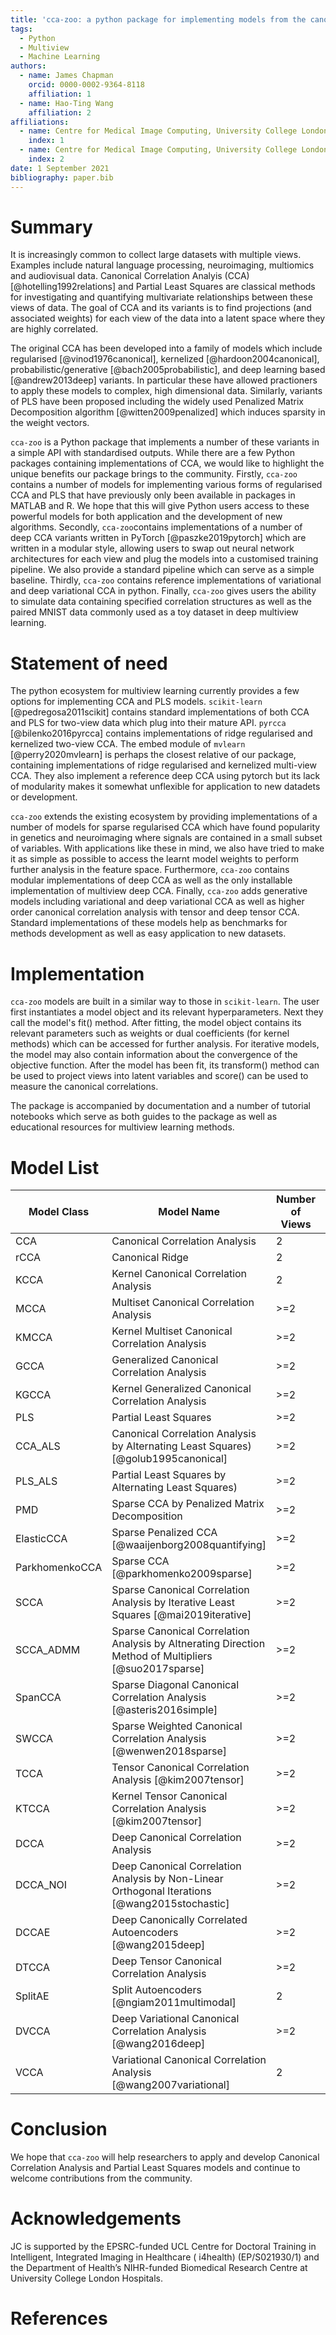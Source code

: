 ```yaml
---
title: 'cca-zoo: a python package for implementing models from the canonical correlation analysis family'
tags:
  - Python
  - Multiview
  - Machine Learning 
authors:
  - name: James Chapman 
    orcid: 0000-0002-9364-8118 
    affiliation: 1
  - name: Hao-Ting Wang 
    affiliation: 2 
affiliations:
  - name: Centre for Medical Image Computing, University College London, London, UK 
    index: 1
  - name: Centre for Medical Image Computing, University College London, London, UK 
    index: 2 
date: 1 September 2021
bibliography: paper.bib
---
```


# Summary

It is increasingly common to collect large datasets with multiple views. Examples include natural language processing,
neuroimaging, multiomics and audiovisual data. Canonical Correlation Analyis (CCA) [@hotelling1992relations]  and
Partial Least Squares are classical methods for investigating and quantifying multivariate relationships between these
views of data. The goal of CCA and its variants is to find projections (and associated weights) for each view of the
data into a latent space where they are highly correlated.

The original CCA has been developed into a family of models which include regularised [@vinod1976canonical],
kernelized [@hardoon2004canonical], probabilistic/generative [@bach2005probabilistic], and deep learning
based [@andrew2013deep]
variants. In particular these have allowed practioners to apply these models to complex, high dimensional data.
Similarly, variants of PLS have been proposed including the widely used Penalized Matrix Decomposition
algorithm [@witten2009penalized] which induces sparsity in the weight vectors.

`cca-zoo` is a Python package that implements a number of these variants in a simple API with standardised outputs.
While there are a few Python packages containing implementations of CCA, we would like to highlight the unique benefits
our package brings to the community. Firstly, `cca-zoo` contains a number of models for implementing various forms of
regularised CCA and PLS that have previously only been available in packages in MATLAB and R. We hope that this will
give Python users access to these powerful models for both application and the development of new algorithms. Secondly,
`cca-zoo`contains implementations of a number of deep CCA variants written in PyTorch
[@paszke2019pytorch] which are written in a modular style, allowing users to swap out neural network architectures for
each view and plug the models into a customised training pipeline. We also provide a standard pipeline which can serve
as a simple baseline. Thirdly, `cca-zoo` contains reference implementations of variational and deep variational CCA in
python. Finally, `cca-zoo` gives users the ability to simulate data containing specified correlation structures as well
as the paired MNIST data commonly used as a toy dataset in deep multiview learning.

# Statement of need

The python ecosystem for multiview learning currently provides a few options for implementing CCA and PLS models.
`scikit-learn` [@pedregosa2011scikit] contains standard implementations of both CCA and PLS for two-view data which plug
into their mature API. `pyrcca` [@bilenko2016pyrcca] contains implementations of ridge regularised and kernelized
two-view CCA. The embed module of `mvlearn` [@perry2020mvlearn] is perhaps the closest relative of our package,
containing implementations of ridge regularised and kernelized multi-view CCA. They also implement a reference deep CCA
using pytorch but its lack of modularity makes it somewhat unflexible for application to new datadets or development.

`cca-zoo` extends the existing ecosystem by providing implementations of a number of models for sparse regularised CCA
which have found popularity in genetics and neuroimaging where signals are contained in a small subset of variables.
With applications like these in mind, we also have tried to make it as simple as possible to access the learnt model
weights to perform further analysis in the feature space. Furthermore, `cca-zoo` contains modular implementations of
deep CCA as well as the only installable implementation of multiview deep CCA. Finally, `cca-zoo` adds generative models
including variational and deep variational CCA as well as higher order canonical correlation analysis with tensor and
deep tensor CCA. Standard implementations of these models help as benchmarks for methods development as well as easy
application to new datasets.

# Implementation

`cca-zoo` models are built in a similar way to those in `scikit-learn`. The user first instantiates a model object and
its relevant hyperparameters. Next they call the model's fit() method. After fitting, the model object contains its
relevant parameters such as weights or dual coefficients (for kernel methods) which can be accessed for further
analysis. For iterative models, the model may also contain information about the convergence of the objective function.
After the model has been fit, its transform() method can be used to project views into latent variables and score() can
be used to measure the canonical correlations.

The package is accompanied by documentation and a number of tutorial notebooks which serve as both guides to the package
as well as educational resources for multiview learning methods.

# Model List

| Model Class | Model Name | Number of Views | Install |
| -------- | -------- | ------ |-----|
| CCA   | Canonical Correlation Analysis | 2   | standard |
| rCCA   | Canonical Ridge | 2   | standard |
| KCCA   | Kernel Canonical Correlation Analysis | 2   | standard |
| MCCA   | Multiset Canonical Correlation Analysis | \>=2   | standard |
| KMCCA   | Kernel Multiset Canonical Correlation Analysis | \>=2   | standard |
| GCCA   | Generalized Canonical Correlation Analysis | \>=2   | standard |
| KGCCA   | Kernel Generalized Canonical Correlation Analysis | \>=2   | standard |
| PLS   | Partial Least Squares | \>=2   | standard |
| CCA_ALS   | Canonical Correlation Analysis by Alternating Least Squares) [@golub1995canonical] | \>=2   | standard |
| PLS_ALS   | Partial Least Squares by Alternating Least Squares)  | \>=2   | standard |
| PMD   | Sparse CCA by Penalized Matrix Decomposition | \>=2   | standard |
| ElasticCCA   | Sparse Penalized CCA [@waaijenborg2008quantifying] | \>=2   | standard |
| ParkhomenkoCCA   | Sparse CCA [@parkhomenko2009sparse] | \>=2   | standard |
| SCCA   | Sparse Canonical Correlation Analysis by Iterative Least Squares [@mai2019iterative] | \>=2   | standard |
| SCCA_ADMM   | Sparse Canonical Correlation Analysis by Altnerating Direction Method of Multipliers [@suo2017sparse] | \>=2   | standard |
| SpanCCA   | Sparse Diagonal Canonical Correlation Analysis [@asteris2016simple] | \>=2   | standard |
| SWCCA   | Sparse Weighted Canonical Correlation Analysis [@wenwen2018sparse] | \>=2   | standard |
| TCCA   | Tensor Canonical Correlation Analysis [@kim2007tensor] | \>=2   | standard |
| KTCCA   | Kernel Tensor Canonical Correlation Analysis [@kim2007tensor] | \>=2   | standard |
| DCCA   | Deep Canonical Correlation Analysis | \>=2   | deep |
| DCCA_NOI   | Deep Canonical Correlation Analysis by Non-Linear Orthogonal Iterations [@wang2015stochastic] | \>=2   | deep |
| DCCAE   | Deep Canonically Correlated Autoencoders [@wang2015deep] | \>=2   | deep |
| DTCCA   | Deep Tensor Canonical Correlation Analysis | \>=2   | deep |
| SplitAE   | Split Autoencoders [@ngiam2011multimodal] | 2   | deep |
| DVCCA   | Deep Variational Canonical Correlation Analysis [@wang2016deep] | \>=2   | deep |
| VCCA   | Variational Canonical Correlation Analysis [@wang2007variational] | 2   | probabilistic |

# Conclusion

We hope that `cca-zoo` will help researchers to apply and develop Canonical Correlation Analysis and Partial Least
Squares models and continue to welcome contributions from the community.

# Acknowledgements

JC is supported by the EPSRC-funded UCL Centre for Doctoral Training in Intelligent, Integrated Imaging in Healthcare (
i4health) (EP/S021930/1) and the Department of Health’s NIHR-funded Biomedical Research Centre at University College
London Hospitals.

# References
